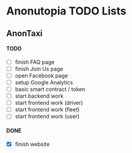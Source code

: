 # Anonutopia TODO Lists

## AnonTaxi

#### TODO

- [ ] finish FAQ page
- [ ] finish Join Us page
- [ ] open Facebook page
- [ ] setup Google Analytics
- [ ] basic smart contract / token
- [ ] start backend work
- [ ] start frontend work (driver)
- [ ] start frontend work (fleet)
- [ ] start frontend work (user)

#### DONE

- [x] finish website
